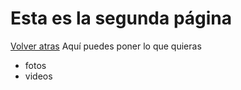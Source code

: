 # Esta es la segunda página

[Volver atras](README.md)
Aquí puedes poner lo que quieras
- fotos
- videos
